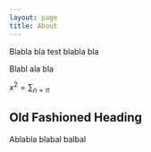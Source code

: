 ```yaml
---
layout: page
title: About
---
```


<p class="message">
  Blabla bla test blabla bla
</p>

Blabl ala bla 

$x^2=\sum_{n=\pi}$

## Old Fashioned Heading 

Ablabla blabal balbal 
